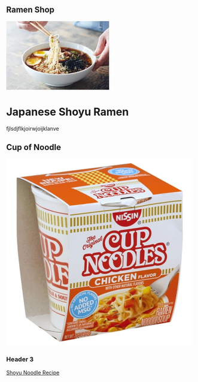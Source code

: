 ## Ramen Shop

![ramen 1](ramen.jpg)



# Japanese Shoyu Ramen

fjlsdjflkjoirwjoijklanve

## Cup of Noodle

![ramen 2](yuh.jpg)

### Header 3




[Shoyu Noodle Recipe](https://www.bonappetit.com/recipe/shoyu-ramen)
